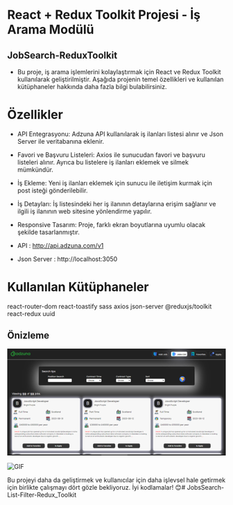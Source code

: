 # React + Redux Toolkit Projesi - İş Arama Modülü

## JobSearch-ReduxToolkit
- Bu proje, iş arama işlemlerini kolaylaştırmak için React ve Redux Toolkit kullanılarak geliştirilmiştir. Aşağıda projenin temel özellikleri ve kullanılan kütüphaneler hakkında daha fazla bilgi bulabilirsiniz.

# Özellikler
- API Entegrasyonu: Adzuna API kullanılarak iş ilanları listesi alınır ve Json Server ile veritabanına eklenir.

- Favori ve Başvuru Listeleri: Axios ile sunucudan favori ve başvuru listeleri alınır. Ayrıca bu listelere iş ilanları eklemek ve silmek mümkündür.

- İş Ekleme: Yeni iş ilanları eklemek için sunucu ile iletişim kurmak için post isteği gönderilebilir.

- İş Detayları: İş listesindeki her iş ilanının detaylarına erişim sağlanır ve ilgili iş ilanının web sitesine yönlendirme yapılır.

- Responsive Tasarım: Proje, farklı ekran boyutlarına uyumlu olacak şekilde tasarlanmıştır.

- API : http://api.adzuna.com/v1
- Json Server :  http://localhost:3050


# Kullanılan Kütüphaneler
react-router-dom
react-toastify
sass
axios
json-server
@reduxjs/toolkit
react-redux
uuid



## Önizleme
![Ekran Görüntüsü](screen.PNG)

![GIF](gif.gif)


Bu projeyi daha da geliştirmek ve kullanıcılar için daha işlevsel hale getirmek için birlikte çalışmayı dört gözle bekliyoruz. İyi kodlamalar! 😊# JobsSearch-List-Filter-Redux_Toolkit
